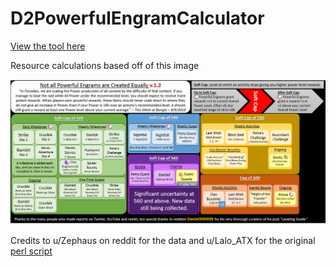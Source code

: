 # D2PowerfulEngramCalculator

[View the tool here](http://htmlpreview.github.com/?https://github.com/swiftzor/D2PowerfulEngramCalculator/blob/master/d2_better_power_calc.html)

Resource calculations based off of this image

![alt text](https://github.com/swiftzor/D2PowerfulEngramCalculator/blob/master/zrYOufn.png)

Credits to u/Zephaus on reddit for the data and u/Lalo_ATX for the original [perl script](https://www.reddit.com/r/DestinyTheGame/comments/9iuvi9/in_what_order_do_you_claim_1_vs_5_powerful/)
